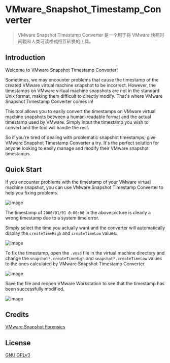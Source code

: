 # VMware_Snapshot_Timestamp_Converter

> VMware Snapshot Timestamp Converter 是一个用于将 VMware 快照时间戳和人类可读格式相互转换的工具。

## Introduction

Welcome to VMware Snapshot Timestamp Converter!

Sometimes, we may encounter problems that cause the timestamp of the created VMware virtual machine snapshot to be incorrect. However, the timestamps on VMware virtual machine snapshots are not in the standard Unix format, making them difficult to directly modify. That's where VMware Snapshot Timestamp Converter comes in!

This tool allows you to easily convert the timestamps on VMware virtual machine snapshots between a human-readable format and the actual timestamp used by VMware. Simply input the timestamp you wish to convert and the tool will handle the rest.

So if you're tired of dealing with problematic snapshot timestamps, give VMware Snapshot Timestamp Converter a try. It's the perfect solution for anyone looking to easily manage and modify their VMware snapshot timestamps.

## Quick Start

If you encounter problems with the timestamp of your VMware virtual machine snapshot, you can use VMware Snapshot Timestamp Converter to help you fixing problems.

![image](https://user-images.githubusercontent.com/42911474/211141357-fdf5a9d9-ebb0-4c64-b40d-ab95e9c3364b.png)

The timestamp of `2000/01/01 0:00:00` in the above picture is clearly a wrong timestamp due to a system time error.

Simply select the time you actually want and the converter will automatically display the `createTimeHigh` and `createTimeLow` values.

![image](https://user-images.githubusercontent.com/42911474/211142422-b834c3d6-e88b-4469-b38e-b0e6b6f9edc6.png)

To fix the timestamp, open the `.vmsd` file in the virtual machine directory and change the `snapshot*.createTimeHigh` and `snapshot*.createTimeLow` values to the ones calculated by VMware Snapshot Timestamp Converter.

![image](https://user-images.githubusercontent.com/42911474/211142477-e7acd9d5-cfbc-474f-8db1-12353925a6be.png)

Save the file and reopen VMware Workstation to see that the timestamp has been successfully modified.

![image](https://user-images.githubusercontent.com/42911474/211142524-244a5bd3-357d-4c28-8578-a7974922ad42.png)

## Credits

[VMware Snapshot Forensics](https://stuffphilwrites.com/2013/03/vmware-snapshot-forensics)

## License

[GNU GPLv3](https://github.com/hydrotho/VMware_Snapshot_Timestamp_Converter/blob/master/LICENSE)
